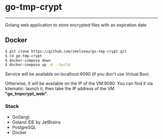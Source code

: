 # go-tmp-crypt

---

Golang web application to store encrypted files with an expiration date

## Docker

```bash
$ git clone https://github.com/smolveau/go-tmp-crypt.git
$ cd go-tmp-crypt
$ docker-compose down
$ docker-compose up -d --build
```

Service will be available on localhost:9090 (if you don't use Virtual Box).

Otherwise, it will be available on the IP of the VM:9090.
You can find it via kitematic: launch it, then take the IP address of the VM **"go_tmpcrypt_web"**.

### Stack

* Go(lang)
* Goland IDE by JetBrains
* PostgreSQL
* Docker
